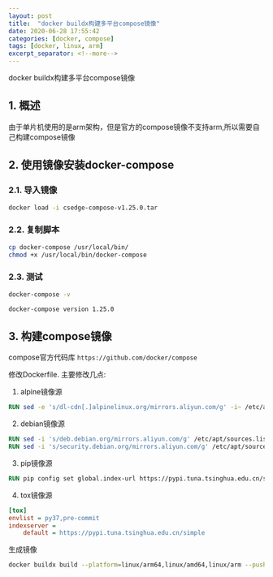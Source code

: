 ```yaml
---
layout: post
title:  "docker buildx构建多平台compose镜像"
date: 2020-06-28 17:55:42
categories: [docker, compose]
tags: [docker, linux, arm]
excerpt_separator: <!--more-->
---
```

docker buildx构建多平台compose镜像
<!--more-->

## 1. 概述
由于单片机使用的是arm架构，但是官方的compose镜像不支持arm,所以需要自己构建compose镜像

## 2. 使用镜像安装docker-compose

### 2.1. 导入镜像

```bash
docker load -i csedge-compose-v1.25.0.tar
```

### 2.2. 复制脚本

```bash
cp docker-compose /usr/local/bin/
chmod +x /usr/local/bin/docker-compose
```

### 2.3. 测试

```bash
docker-compose -v
```

```bash
docker-compose version 1.25.0
```

## 3. 构建compose镜像

compose官方代码库
`https://github.com/docker/compose`

修改Dockerfile.
主要修改几点:
1. alpine镜像源
```Dockerfile
RUN sed -e 's/dl-cdn[.]alpinelinux.org/mirrors.aliyun.com/g' -i~ /etc/apk/repositories
```
2. debian镜像源
```Dockerfile
RUN sed -i 's/deb.debian.org/mirrors.aliyun.com/g' /etc/apt/sources.list
RUN sed -i 's/security.debian.org/mirrors.aliyun.com/g' /etc/apt/sources.list
```
3. pip镜像源
```Dockerfile
RUN pip config set global.index-url https://pypi.tuna.tsinghua.edu.cn/simple
```
4. tox镜像源
```ini
[tox]
envlist = py37,pre-commit
indexserver =
    default = https://pypi.tuna.tsinghua.edu.cn/simple
```

生成镜像
```bash
docker buildx build --platform=linux/arm64,linux/amd64,linux/arm --push -t csedge/compose:1.26.0 .
```
